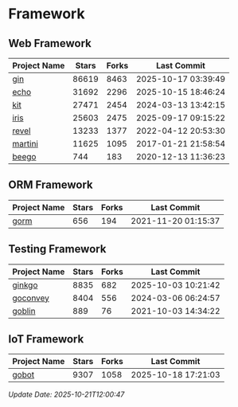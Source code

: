 # Framework

## Web Framework
| Project Name | Stars | Forks | Last Commit |
| ------------ | ----- | ----- | ----------- |
| [gin](https://github.com/gin-gonic/gin) | 86619 | 8463 | 2025-10-17 03:39:49 |
| [echo](https://github.com/labstack/echo) | 31692 | 2296 | 2025-10-15 18:46:24 |
| [kit](https://github.com/go-kit/kit) | 27471 | 2454 | 2024-03-13 13:42:15 |
| [iris](https://github.com/kataras/iris) | 25603 | 2475 | 2025-09-17 09:15:22 |
| [revel](https://github.com/revel/revel) | 13233 | 1377 | 2022-04-12 20:53:30 |
| [martini](https://github.com/go-martini/martini) | 11625 | 1095 | 2017-01-21 21:58:54 |
| [beego](https://github.com/astaxie/beego) | 744 | 183 | 2020-12-13 11:36:23 |

## ORM Framework
| Project Name | Stars | Forks | Last Commit |
| ------------ | ----- | ----- | ----------- |
| [gorm](https://github.com/jinzhu/gorm) | 656 | 194 | 2021-11-20 01:15:37 |

## Testing Framework
| Project Name | Stars | Forks | Last Commit |
| ------------ | ----- | ----- | ----------- |
| [ginkgo](https://github.com/onsi/ginkgo) | 8835 | 682 | 2025-10-03 10:21:42 |
| [goconvey](https://github.com/smartystreets/goconvey) | 8404 | 556 | 2024-03-06 06:24:57 |
| [goblin](https://github.com/franela/goblin) | 889 | 76 | 2021-10-03 14:34:22 |

## IoT Framework
| Project Name | Stars | Forks | Last Commit |
| ------------ | ----- | ----- | ----------- |
| [gobot](https://github.com/hybridgroup/gobot) | 9307 | 1058 | 2025-10-18 17:21:03 |

*Update Date: 2025-10-21T12:00:47*